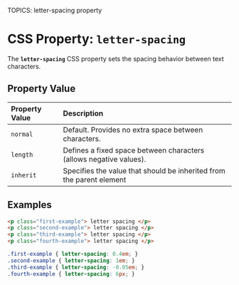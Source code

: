TOPICS: letter-spacing property

# CSS Property: `letter-spacing`

The **`letter-spacing`** CSS property sets the spacing behavior between text characters.

## Property Value

| Property Value | Description |
| :--- | :--- |
| `normal` | Default. Provides no extra space between characters.|
| `length` | Defines a fixed space between characters (allows negative values). |
| `inherit` | Specifies the value that should be inherited from the parent element |

## Examples

```html
<p class="first-example"> letter spacing </p>
<p class="second-example"> letter spacing </p>
<p class="third-example"> letter spacing </p>
<p class="fourth-example"> letter spacing </p>
```

```css
.first-example { letter-spacing: 0.4em; }
.second-example { letter-spacing: 1em; }
.third-example { letter-spacing: -0.05em; }
.fourth-example { letter-spacing: 6px; }
```
